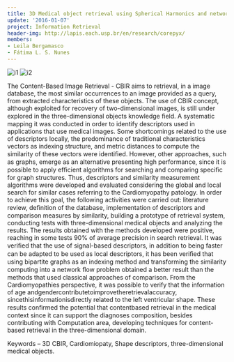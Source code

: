 ```yaml
---
title: 3D Medical object retrieval using Spherical Harmonics and network flows
update: '2016-01-07'
project: Information Retrieval
header-img: http://lapis.each.usp.br/en/research/corepyx/
members:
- Leila Bergamasco
- Fátima L. S. Nunes
---
```


![i1](http://lapis.each.usp.br/img/projects/retrieval/corepyx1.PNG) ![i2](http://lapis.each.usp.br/img/projects/retrieval/corepyx2.PNG)

The Content-Based Image Retrieval - CBIR aims to retrieval, in a image database, the most similar occurrences to an image provided as a query, from extracted characteristics of these objects. The use of CBIR concept, although exploited for recovery of two-dimensional images, is still under explored in the three-dimensional objects knowledge ﬁeld. A systematic mapping it was conducted in order to identify descriptors used in applications that use medical images. Some shortcomings related to the use of descriptors locally, the predominance of traditional characteristics vectors as indexing structure, and metric distances to compute the similarity of these vectors were identiﬁed. However, other approaches, such as graphs, emerge as an alternative presenting high performance, since it is possible to apply efﬁcient algorithms for searching and comparing speciﬁc for graph structures. Thus, descriptors and similarity measurement algorithms were developed and evaluated considering the global and local search for similar cases referring to the Cardiomyopathy patology. In order to achieve this goal, the following activities were carried out: literature review, deﬁnition of the database, implementation of descriptors and comparison measures by similarity, building a prototype of retrieval system, conducting tests with three-dimensional medical objects and analyzing the results. The results obtained with the methods developed were positive, reaching in some tests 90% of average precision in search retrieval. It was veriﬁed that the use of signal-based descriptors, in addition to being faster can be adapted to be used as local descriptors, it has been veriﬁed that using bipartite graphs as an indexing method and transforming the similarity computing into a network ﬂow problem obtained a better result than the methods that used classical approaches of comparison. From the Cardiomyopathies perspective, it was possible to verify that the information of age andgendercontributetoimprovetheretrievalaccuracy, sincethisinformationisdirectly related to the left ventricular shape. These results conﬁrmed the potential that contentbased retrieval in the medical context since it can support the diagnoses composition, besides contributing with Computation area, developing techniques for content-based retrieval in the three-dimensional domain.

Keywords – 3D CBIR, Cardiomiopaty, Shape descriptors, three-dimensional medical objects.
